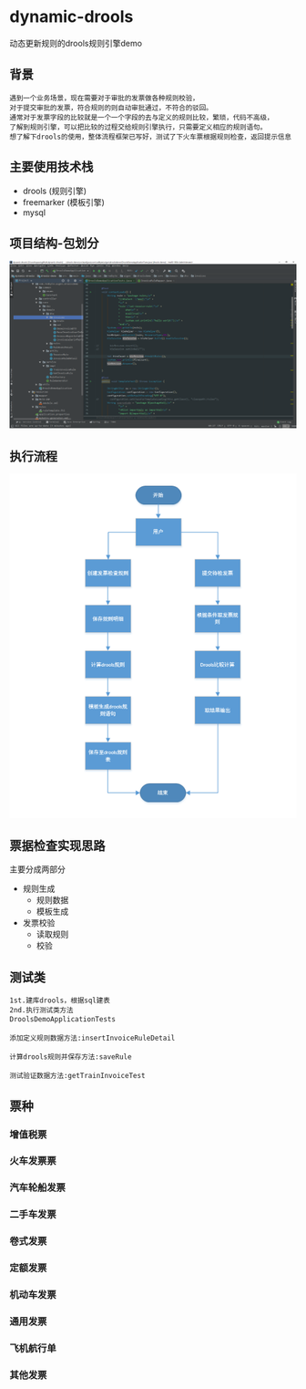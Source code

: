# dynamic-drools
动态更新规则的drools规则引擎demo

## 背景
```
遇到一个业务场景，现在需要对于审批的发票做各种规则校验，
对于提交审批的发票，符合规则的则自动审批通过，不符合的驳回。
通常对于发票字段的比较就是一个一个字段的去与定义的规则比较，繁琐，代码不高级，
了解到规则引擎，可以把比较的过程交给规则引擎执行，只需要定义相应的规则语句。
想了解下drools的使用，整体流程框架已写好，测试了下火车票根据规则检查，返回提示信息
```

## 主要使用技术栈
- drools (规则引擎)
- freemarker (模板引擎)
- mysql

## 项目结构-包划分
![项目结构-包划分](/drools-demo/imgs/项目结构-包划分.png)

## 执行流程
![执行流程](/drools-demo/imgs/发票检查流程.png)

## 票据检查实现思路
主要分成两部分
- 规则生成
    - 规则数据
    - 模板生成
- 发票校验
    - 读取规则
    - 校验

## 测试类
```$xslt
1st.建库drools，根据sql建表
2nd.执行测试类方法
DroolsDemoApplicationTests

添加定义规则数据方法:insertInvoiceRuleDetail

计算drools规则并保存方法:saveRule

测试验证数据方法:getTrainInvoiceTest
```


## 票种
### 增值税票
### 火车发票票
### 汽车轮船发票
### 二手车发票
### 卷式发票
### 定额发票
### 机动车发票
### 通用发票
### 飞机航行单
### 其他发票